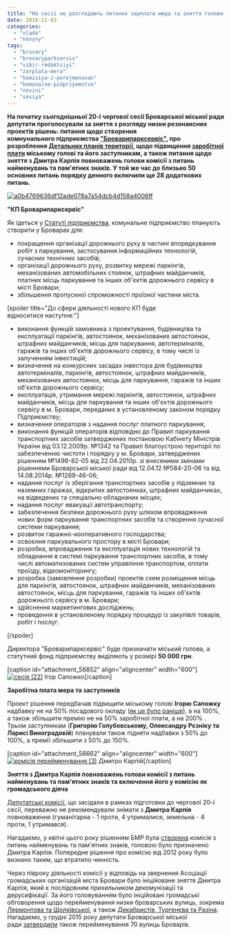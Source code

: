 ```yaml
---
title: "На сесії не розглядають питання зарплати мера та зняття голови \"декомунізаційної\" комісії"
date: 2016-11-03
categories: 
  - "vlada"
  - "novyny"
tags: 
  - "brovary"
  - "brovaryparkservis"
  - "vibir-redaktsiyi"
  - "zarplata-mera"
  - "komisiya-z-perejmenuvan"
  - "komunalne-pidpriyemstvo"
  - "novini"
  - "sesiya"
---
```


**На початку сьогоднішньої 20-ї чергової сесії Броварської міської ради депутати проголосували за зняття з розгляду низки резонансних проектів рішень: питання щодо створення комнунального підприємства ["Броварипарксервіс"](http://brovary-rada.gov.ua/documents/24536.html), про розроблення [Детальних планів території](http://brovary-rada.gov.ua/documents/24565.html), щодо підвищення [заробітної плати](http://brovary-rada.gov.ua/documents/24562.html) міському голові та його заступникам, а також питання щодо зняття з Дмитра Карпія повноважень голови комісії з питань найменувань та пам'ятних знаків. У той же час до близько 50 основних питань порядку денного включили ще 28 додаткових питань.**

[![a0b4769636df12ade078a7a54dcb4d158a4006ff](https://mpz.brovary.org/wp-content/uploads/2016/11/a0b4769636df12ade078a7a54dcb4d158a4006ff.jpg)](https://mpz.brovary.org/wp-content/uploads/2016/11/a0b4769636df12ade078a7a54dcb4d158a4006ff.jpg)

**"КП Броварипарксервіс"**

Як ідеться у [Статуті підприємства](https://onedrive.live.com/redir?resid=76CC13A1B9E773BD!800&authkey=!ACqJYw_5ssxtRdM&ithint=file%2cdocx), комунальне підприємство планують створити у Броварах для:

- покращення організації дорожнього руху в частині впорядкування робіт з паркування, застосування інформаційних технологій, сучасних технічних засобів;
- організації дорожнього руху, розвитку мережі паркінгів, механізованих автомобільних стоянок, штрафних майданчиків, платних місць паркування та інших об'єктів дорожнього сервісу в місті Бровари;
- збільшення пропускної спроможності проїзної частини міста.

\[spoiler title="До сфери діяльності нового КП буде відноситися наступне:"\]

- виконання функцій замовника з проектування, будівництва та експлуатації паркінгів, автостоянок, механізованих автостоянок, штрафних майданчиків, місць для паркування, автотерміналів, гаражів та інших об'єктів дорожнього сервісу, в тому числі із залученням інвестицій;
- визначення на конкурсних засадах інвестора для будівництва автотерміналів, паркінгів, автостоянок, штрафних майданчиків, механізованих автостоянок, місць для паркування, гаражів та інших об'єктів дорожнього сервісу;
- експлуатація, утримання мережі паркінгів, автостоянок, штрафних майданчиків, місць для паркування та інших об'єктів дорожнього сервісу в м. Бровари, переданих в установленому законом порядку Підприємству;
- визначення операторів з надання послуг платного паркування;
- виконання функцій операторів відповідно до Правил паркування транспортних засобів затверджених постановою Кабінету Міністрів України від 03.12.2009р. №1342 та Правил благоустрою території по забезпеченню чистоти і порядку у м. Бровари, затверджених рішенням №1498-82-05 від 22.04.2010р. зі внесеними змінами рішеннями Броварської міської ради від 12.04.12 №584-20-06 та від 14.08.2014р. №1269-46-06;
- надання послуг із зберігання транспортних засобів у підземних та наземних гаражах, відкритих автостоянках, штрафних майданчиках, на відведених та спеціально обладнаних місцях;
- надання послуг евакуації автотранспорту;
- забезпечення безпеки дорожнього руху шляхом впровадження нових форм паркування транспортних засобів та створення сучасної системи паркування;
- розвиток гаражно-кооперативного господарства;
- освоєння паркувального простору в місті Бровари;
- розробка, впровадження та експлуатація нових технологій та обладнання в системі паркування транспортних засобів, в тому числі автоматизованих систем управління транспортом, оплати проїзду, відеомоніторингу;
- розробка (замовлення розробки) проектів схем розміщення місць для паркінгів, автостоянок, штрафних майданчиків, механізованих автостоянок, місць для паркування, гаражів та інших об'єктів дорожнього сервісу в м. Бровари;
- здійснення маркетингових досліджень;
- проведення в установленому порядку процедур із закупівлі товарів, робіт і послуг.

\[/spoiler\]

Директора "Броварипарксервіс" буде призначати міський голова, а статутний фонд підприємству виділяють у розмірі **50 000 грн**.

\[caption id="attachment\_56852" align="aligncenter" width="600"\][![сесія (22)](https://mpz.brovary.org/wp-content/uploads/2016/06/sesiya-22.jpg)](https://mpz.brovary.org/wp-content/uploads/2016/06/sesiya-22.jpg) Ігор Сапожко\[/caption\]

**Заробітна плата мера та заступників**

Проект рішення передбачав підвищити міському голові **Ігорю Сапожку** надбавку не на 50% посадового окладу ([як це було раніше](http://docs.brovary.org/p34780/22.02.2016/121-08-07)), а на 100%, а також збільшити премію не на 50% заробітної плати, а на 200% . Трьом заступникам (**Григорію Голубовському, Олександру Рєзніку та Ларисі Виноградовій**) планували також підняти надбавки з 50% до 100%, а премії збільшити з 50% до 150%.

\[caption id="attachment\_56662" align="aligncenter" width="600"\][![комісія перейменування (3)](https://mpz.brovary.org/wp-content/uploads/2016/05/komisiya-perejmenuvannya-3.jpg)](https://mpz.brovary.org/wp-content/uploads/2016/05/komisiya-perejmenuvannya-3.jpg) Дмитро Карпій\[/caption\]

**Зняття з Дмитра Карпія повноважень голови комісії з питань найменувань та пам'ятних знаків та включення його у комісію як громадського діяча**

[Депутатські комісії](https://mpz.brovary.org/anons-oprylyudneno-grafik-zasidan-postijnyh-deputatskyh-komisij-v-ramkah-19-yi-sesiyi/), що засідали в рамках підготовки до чергової 20-ї сесії, переважно не рекомендували знімати з **Дмитра Карпія** повноваження (гуманітарна - 1 проти, 4 утрималися, земельна - 4 проти, 1 утримався).

Нагадаємо, у квітні цього року рішенням БМР була [створена](http://docs.brovary.org/p35802/21.04.2016/193-13-07) комісія з питань найменувань та пам'ятних знаків, головою було призначено Дмитра Карпія. Попередне рішення про комісію від 2012 року було визнано таким, що втратило чинність.

Через півроку діяльності комісії у відповідь на звернення Асоціації громадських організацій міста Бровари було ініційоване зняття Дмитра Карпія, який є послідовним прихильником декомунізації та дерусифікації. За його головуванням було ініційовані громадські обговорення щодо перейменування низки броварських вулиць, зокрема [Лермонтова та Щолківської](https://mpz.brovary.org/pochalysya-gromadski-obgovorennya-vulytsi-lermontova-ta-shholkivsku-mozhut-perejmenuvaty/), а також [Декабристів, Тургенєва та Разіна](https://mpz.brovary.org/startuvalo-gromadske-obgovorennya-u-brovarah-hochut-perejmenuvaty-try-vulytsi/). Нагадаємо, у грудні 2015 року депутати Броварської міської ради [затвердили](https://mpz.brovary.org/u-brovarah-z-yavylys-vulytsi-na-chest-stepana-bandery-nebesnoyi-sotni-ta-geroyiv-ato/) також перейменування 70 вулиць Броварів.
